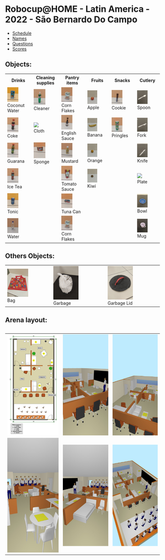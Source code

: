 # Robocup@HOME - Latin America - 2022 - São Bernardo Do Campo

- [Schedule](schedule.pdf)
- [Names](name.pdf)
- [Questions](questions.pdf)
- [Scores](scores.pdf)

## Objects:

<table>
  <tr>
    <th>Drinks</th>
    <th>Cleaning supplies</th>
    <th>Pantry items</th>
    <th>Fruits</th>
    <th>Snacks</th>
    <th>Cutlery</th>
  </tr>
  <tr>
    <td><img src="Objects/Drinks_CoconutWater.jpg" width="50%"/><br>Coconut Water</td>
    <td><img src="Objects/CleaningSupplies_Cleaner.jpg" width="50%"/><br>Cleaner</td>
    <td><img src="Objects/PantryItems_CornFlakes.jpg" width="50%"/><br>Corn Flakes</td>
    <td><img src="Objects/Fruits_Apple.jpg" width="50%"/><br>Apple</td>
    <td><img src="Objects/Snacks_Cookie.jpg" width="50%"/><br>Cookie</td>
    <td><img src="Objects/Cutlery_Spoon.jpg" width="50%"/><br>Spoon</td>
  </tr>
  <tr>
    <td><img src="Objects/Drinks_Coke.jpg" width="50%"/><br>Coke</td>
    <td><img src="Objects/CleaningSupplies_Cloth.jpg" width="50%"/><br>Cloth</td>
    <td><img src="Objects/PantryItems_EnglishSauce.jpg" width="50%"/><br>English Sauce</td>
    <td><img src="Objects/Fruits_Banana.jpg" width="50%"/><br>Banana</td>
    <td><img src="Objects/Snacks_Pringles.jpg" width="50%"/><br>Pringles</td>
    <td><img src="Objects/Cutlery_Fork.jpg" width="50%"/><br>Fork</td>
  </tr>
  <tr>
    <td><img src="Objects/Drinks_Guarana.jpg" width="50%"/><br>Guarana</td>
    <td><img src="Objects/CleaningSupplies_Sponge.jpg" width="50%"/><br>Sponge</td>
    <td><img src="Objects/PantryItems_Mustard.jpg" width="50%"/><br>Mustard</td>
    <td><img src="Objects/Fruits_Orange.jpg" width="50%"/><br>Orange</td>
    <td></td>
    <td><img src="Objects/Cutlery_knife.jpg" width="50%"/><br>Knife</td>
  </tr>
  <tr>
    <td><img src="Objects/Drinks_IceTea.jpg" width="50%"/><br>Ice Tea</td>
    <td></td>
    <td><img src="Objects/PantryItems_TomatoSauce.jpg" width="50%"/><br>Tomato Sauce</td>
    <td><img src="Objects/Fruits_Kiwi.jpg" width="50%"/><br>Kiwi</td>
    <td></td>
    <td><img src="Objects/Cutlery_Plate.jpg" width="50%"/><br>Plate</td>
  </tr>
  <tr>
    <td><img src="Objects/Drinks_Tonic.jpg" width="50%"/><br>Tonic</td>
    <td></td>
    <td><img src="Objects/PantryItems_TunaCan.jpg" width="50%"/><br>Tuna Can</td>
    <td></td>
    <td></td>
    <td><img src="Objects/Cutlery_Bowl.jpg" width="50%"/><br>Bowl</td>
  </tr>
  <tr>
    <td><img src="Objects/Drinks_Water.jpg" width="50%"/><br>Water</td>
    <td></td>
    <td><img src="Objects/PantryItems_CornFlakes.jpg" width="50%"/><br>Corn Flakes</td>
    <td></td>
    <td></td>
    <td><img src="Objects/Cutlery_Mug.jpg" width="50%"/><br>Mug</td>
  </tr>
</table>


## Others Objects:

<table>
  <tr>
    <td><img src="Objects/Bag.jpg" width="50%"/><br>Bag</td>
    <td><img src="Objects/Garbage.jpg" width="50%"/><br>Garbage</td>
    <td><img src="Objects/GarbageLid.jpg" width="50%"/><br>Garbage Lid</td>
  </tr>
<table>


## Arena layout:

<table>
  <tr>
    <td><img src="Arena/LARC_@home_2022_furniture.png" /></td>
    <td><img src="Arena/LARC_@home_2022_furniture_1.jpg" /></td>
    <td><img src="Arena/LARC_@home_2022_furniture_2.jpg" /></td>
  </tr>
    <tr>
    <td><img src="Arena/LARC_@home_2022_furniture_3.jpg" /></td>
    <td><img src="Arena/LARC_@home_2022_furniture_4.jpg" /></td>
    <td><img src="Arena/LARC_@home_2022_furniture_5.jpg" /></td>
  </tr>

<table>

